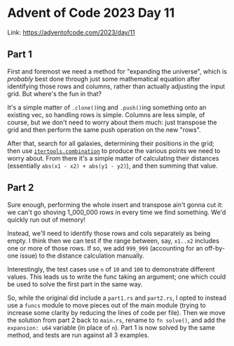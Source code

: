 # Advent of Code 2023 Day 11

Link: <https://adventofcode.com/2023/day/11>

## Part 1

First and foremost we need a method for "expanding the universe", which is _probably_ best done through just some mathematical equation after identifying those rows and columns, rather than actually adjusting the input grid. But where's the fun in that?

It's a simple matter of `.clone()`ing and `.push()`ing something onto an existing vec, so handling rows is simple. Columns are less simple, of course, but we don't need to worry about them much: just transpose the grid and then perform the same push operation on the new "rows".

After that, search for all galaxies, determining their positions in the grid; then use [`itertools.combination`](https://docs.rs/itertools/latest/itertools/trait.Itertools.html#method.combinations) to produce the various points we need to worry about. From there it's a simple matter of calculating their distances (essentially `abs(x1 - x2) + abs(y1 - y2)`), and then summing that value.

## Part 2

Sure enough, performing the whole insert and transpose ain't gonna cut it: we can't go shoving 1_000_000 rows in every time we find something. We'd quickly run out of memory!

Instead, we'll need to identify those rows and cols separately as being empty. I think then we can test if the range between, say, `x1..x2` includes one or more of those rows. If so, we add `999_999` (accounting for an off-by-one issue) to the distance calculation manually.

Interestingly, the test cases use `n` of `10` and `100` to demonstrate different values. This leads us to write the func taking an argument; one which could be used to solve the first part in the same way.

So, while the original did include a `part1.rs` and `part2.rs`, I opted to instead use a `funcs` module to move pieces out of the main module (trying to increase some clarity by reducing the lines of code per file). Then we move the solution from part 2 back to `main.rs`, rename to `fn solve()`, and add the `expansion: u64` variable (in place of `n`). Part 1 is now solved by the same method, and tests are run against all 3 examples.
